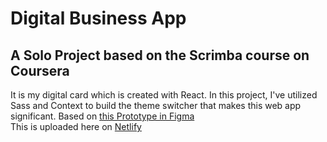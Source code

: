 # Digital Business App
## A Solo Project based on the Scrimba course on Coursera

It is my digital card which is created with React. In this project, I've utilized Sass and Context to build the theme switcher that makes this web app significant.
Based on <a href="https://www.figma.com/file/4ctPLUvIn5b5Ep6YPOZWWd/Digital-Business-Card?node-id=0%3A1">this Prototype in Figma</a><br />
This is uploaded here on <a href="https://my-digi-card.netlify.app/">Netlify</a>
